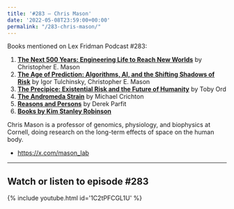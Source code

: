 ```yaml
---
title: '#283 – Chris Mason'
date: '2022-05-08T23:59:00+00:00'
permalink: "/283-chris-mason/"
---
```


Books mentioned on Lex Fridman Podcast #283:

1. <b><a href="https://amzn.to/3Ft25P0" target="_blank" rel="sponsored noopener noreferrer">The Next 500 Years: Engineering Life to Reach New Worlds</a></b> by Christopher E. Mason
2. <b><a href="https://amzn.to/46NFWHl" target="_blank" rel="sponsored noopener noreferrer">The Age of Prediction: Algorithms, AI, and the Shifting Shadows of Risk</a></b> by Igor Tulchinsky, Christopher E. Mason
3. <b><a href="https://amzn.to/3ScUAU1" target="_blank" rel="sponsored noopener noreferrer">The Precipice: Existential Risk and the Future of Humanity</a></b> by Toby Ord
4. <b><a href="https://amzn.to/473GAjH" target="_blank" rel="sponsored noopener noreferrer">The Andromeda Strain</a></b> by Michael Crichton
5. <b><a href="https://amzn.to/3Mg73CN" target="_blank" rel="sponsored noopener noreferrer">Reasons and Persons</a></b> by Derek Parfit
6. <b><a href="https://amzn.to/496S2g7" target="_blank" rel="sponsored noopener noreferrer">Books by Kim Stanley Robinson</a></b>

Chris Mason is a professor of genomics, physiology, and biophysics at Cornell, doing research on the long-term effects of space on the human body.

- <a href="https://x.com/mason_lab" target="_blank">https://x.com/mason_lab</a>

- - - - - -

## Watch or listen to episode #283

{% include youtube.html id='1C2tPFCGL1U' %}